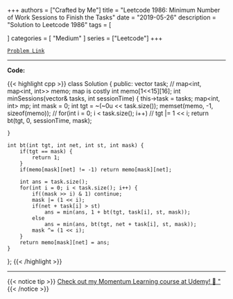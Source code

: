 
+++
authors = ["Crafted by Me"]
title = "Leetcode 1986: Minimum Number of Work Sessions to Finish the Tasks"
date = "2019-05-26"
description = "Solution to Leetcode 1986"
tags = [
    
]
categories = [
    "Medium"
]
series = ["Leetcode"]
+++



[`Problem Link`](https://leetcode.com/problems/minimum-number-of-work-sessions-to-finish-the-tasks/description/)

---

**Code:**

{{< highlight cpp >}}
class Solution {
public:
    vector<int> task;
    // map<int, map<int, int>> memo; map is costly
    int memo[1<<15][16];
    int minSessions(vector<int>& tasks, int sessionTime) {
        this->task = tasks;
        map<int, int> mp;
        int mask = 0;
        int tgt = ~(~0u << task.size());
        memset(memo, -1, sizeof(memo));
        // for(int i = 0; i < task.size(); i++)
        //     tgt |= 1 << i;
        return bt(tgt, 0, sessionTime, mask);
        
    }
    
    int bt(int tgt, int net, int st, int mask) {
        if(tgt == mask) {
            return 1;
        }
        if(memo[mask][net] != -1) return memo[mask][net];
        
        int ans = task.size();
        for(int i = 0; i < task.size(); i++) {
            if((mask >> i) & 1) continue;
            mask |= (1 << i);
            if(net + task[i] > st)
                ans = min(ans, 1 + bt(tgt, task[i], st, mask));
            else
                ans = min(ans, bt(tgt, net + task[i], st, mask));
            mask ^= (1 << i);
        }
        return memo[mask][net] = ans;
    }
    
};
{{< /highlight >}}


---


{{< notice tip >}}
[Check out my Momentum Learning course at Udemy! 🚀 "](https://www.udemy.com/course/blind-75-the-data-structures-and-algorithms-essentials/)
{{< /notice >}}

